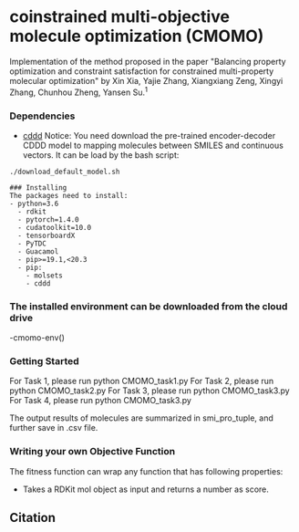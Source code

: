 # coinstrained multi-objective molecule optimization (CMOMO)

Implementation of the method proposed in the paper "Balancing property optimization and constraint
satisfaction for constrained multi-property molecular
optimization" by Xin Xia, Yajie Zhang, Xiangxiang Zeng, Xingyi Zhang, Chunhou Zheng, Yansen Su.<sup>1</sup>

### Dependencies
- [cddd](https://github.com/jrwnter/cddd)
Notice: You need download the pre-trained encoder-decoder CDDD model to mapping molecules between SMILES and continuous vectors. It can be load by the bash script:
```
./download_default_model.sh

### Installing
The packages need to install: 
- python=3.6
  - rdkit
  - pytorch=1.4.0
  - cudatoolkit=10.0
  - tensorboardX
  - PyTDC
  - Guacamol
  - pip>=19.1,<20.3
  - pip:
    - molsets
    - cddd
```
### The installed environment can be downloaded from the cloud drive
-cmomo-env()


### Getting Started
For Task 1, please run python CMOMO_task1.py
For Task 2, please run python CMOMO_task2.py
For Task 3, please run python CMOMO_task3.py
For Task 4, please run python CMOMO_task3.py

The output results of molecules are summarized in smi_pro_tuple, and further save in .csv file.



### Writing your own Objective Function
The fitness function can wrap any function that has following properties:
- Takes a RDKit mol object as input and returns a number as score.


## Citation

